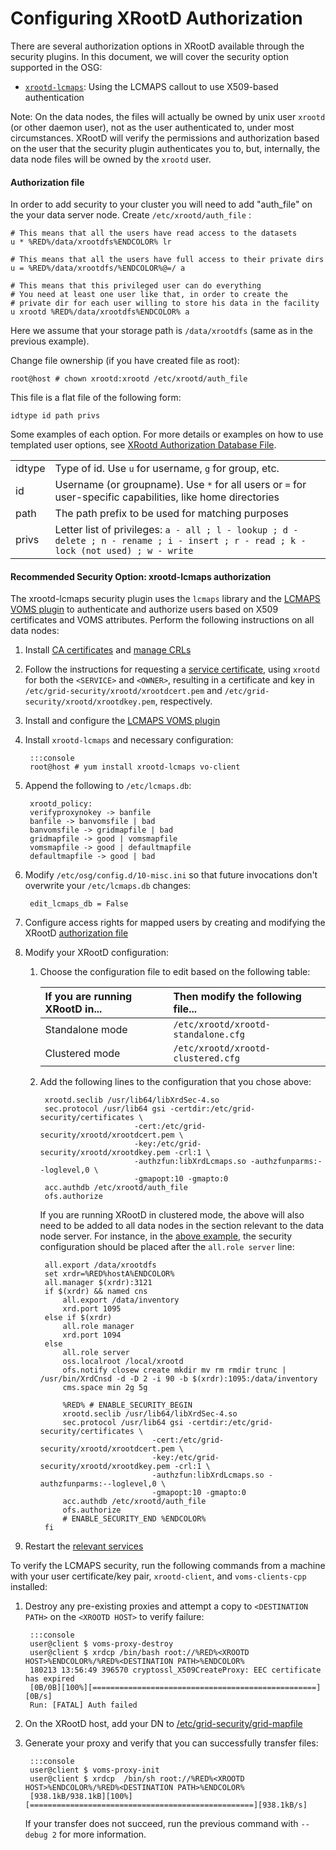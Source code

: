 Configuring XRootD Authorization
================================

There are several authorization options in XRootD available through the security plugins. 
In this document, we will cover the security option supported in the OSG:

-   [`xrootd-lcmaps`](#recommended-security-option-xrootd-lcmaps-authorization): Using the LCMAPS callout to use
    X509-based authentication

Note: On the data nodes, the files will actually be owned by unix user `xrootd` (or other daemon user), not as the user
authenticated to, under most circumstances. 
XRootD will verify the permissions and authorization based on the user that the security plugin authenticates you to,
but, internally, the data node files will be owned by the `xrootd` user.

#### Authorization file

In order to add security to your cluster you will need to add "auth\_file" on the your data server node. 
Create `/etc/xrootd/auth_file` :

```file
# This means that all the users have read access to the datasets 
u * %RED%/data/xrootdfs%ENDCOLOR% lr

# This means that all the users have full access to their private dirs 
u = %RED%/data/xrootdfs/%ENDCOLOR%@=/ a

# This means that this privileged user can do everything 
# You need at least one user like that, in order to create the 
# private dir for each user willing to store his data in the facility 
u xrootd %RED%/data/xrootdfs%ENDCOLOR% a 
```

Here we assume that your storage path is `/data/xrootdfs` (same as in the
previous example).

Change file ownership (if you have created file as root):

```console
root@host # chown xrootd:xrootd /etc/xrootd/auth_file
```


This file is a flat file of the following form:

``` file
idtype id path privs
```

Some examples of each option. For more details or examples on how to use
templated user options, see [XRootd Authorization Database
File](http://xrootd.org/doc/dev47/sec_config.htm#_Toc489606599).

|        |                                                                                                                                       |
|--------|---------------------------------------------------------------------------------------------------------------------------------------|
| idtype | Type of id. Use `u` for username, `g` for group, etc.                                                                                 |
| id     | Username (or groupname). Use `*` for all users or `=` for user-specific capabilities, like home directories                           |
| path   | The path prefix to be used for matching purposes                                                                                      |
| privs  | Letter list of privileges: `a - all ; l - lookup ; d - delete ; n - rename ; i - insert ; r - read ; k - lock (not used) ; w - write` |


#### Recommended Security Option: xrootd-lcmaps authorization

The xrootd-lcmaps security plugin uses the `lcmaps` library and the [LCMAPS VOMS plugin](/security/lcmaps-voms-authentication)
to authenticate and authorize users based on X509 certificates and VOMS attributes. Perform the following instructions
on all data nodes:

1. Install [CA certificates](/common/ca#installing-ca-certificates) and [manage CRLs](/common/ca#installing-ca-certificates#managing-certificate-revocation-lists)

1. Follow the instructions for requesting a [service certificate](/security/host-certs#requesting-and-installing-a-service-certificate),
   using `xrootd` for both the `<SERVICE>` and `<OWNER>`, resulting in a certificate and key in `/etc/grid-security/xrootd/xrootdcert.pem`
   and `/etc/grid-security/xrootd/xrootdkey.pem`, respectively.

1. Install and configure the [LCMAPS VOMS plugin](/security/lcmaps-voms-authentication)

1. Install `xrootd-lcmaps` and necessary configuration:

        :::console
        root@host # yum install xrootd-lcmaps vo-client

1. Append the following to `/etc/lcmaps.db`:

        xrootd_policy:
        verifyproxynokey -> banfile
        banfile -> banvomsfile | bad
        banvomsfile -> gridmapfile | bad
        gridmapfile -> good | vomsmapfile
        vomsmapfile -> good | defaultmapfile
        defaultmapfile -> good | bad

1. Modify `/etc/osg/config.d/10-misc.ini` so that future invocations don't overwrite your `/etc/lcmaps.db` changes:

        edit_lcmaps_db = False

1. Configure access rights for mapped users by creating and modifying the XRootD [authorization file](#authorization-file)

1. Modify your XRootD configuration:

    1. Choose the configuration file to edit based on the following table:

        | If you are running XRootD in... | Then modify the following file...   |
        |:--------------------------------|:------------------------------------|
        | Standalone mode                 | `/etc/xrootd/xrootd-standalone.cfg` |
        | Clustered mode                  | `/etc/xrootd/xrootd-clustered.cfg`  |

    1. Add the following lines to the configuration that you chose above:

            xrootd.seclib /usr/lib64/libXrdSec-4.so
            sec.protocol /usr/lib64 gsi -certdir:/etc/grid-security/certificates \
                                -cert:/etc/grid-security/xrootd/xrootdcert.pem \
                                -key:/etc/grid-security/xrootd/xrootdkey.pem -crl:1 \
                                -authzfun:libXrdLcmaps.so -authzfunparms:--loglevel,0 \
                                -gmapopt:10 -gmapto:0
            acc.authdb /etc/xrootd/auth_file
            ofs.authorize

        If you are running XRootD in clustered mode, the above will also need to be added to all data nodes in the section relevant to the data node server. For instance, in the [above example](#security-option-1-adding-unix-security), the security configuration should be placed after the `all.role server` line:

            all.export /data/xrootdfs
            set xrdr=%RED%hostA%ENDCOLOR%
            all.manager $(xrdr):3121
            if $(xrdr) && named cns
                all.export /data/inventory
                xrd.port 1095
            else if $(xrdr)
                all.role manager
                xrd.port 1094
            else
                all.role server
                oss.localroot /local/xrootd
                ofs.notify closew create mkdir mv rm rmdir trunc | /usr/bin/XrdCnsd -d -D 2 -i 90 -b $(xrdr):1095:/data/inventory
                cms.space min 2g 5g

                %RED% # ENABLE_SECURITY_BEGIN
                xrootd.seclib /usr/lib64/libXrdSec-4.so
                sec.protocol /usr/lib64 gsi -certdir:/etc/grid-security/certificates \
                                    -cert:/etc/grid-security/xrootd/xrootdcert.pem \
                                    -key:/etc/grid-security/xrootd/xrootdkey.pem -crl:1 \
                                    -authzfun:libXrdLcmaps.so -authzfunparms:--loglevel,0 \
                                    -gmapopt:10 -gmapto:0
                acc.authdb /etc/xrootd/auth_file
                ofs.authorize
                # ENABLE_SECURITY_END %ENDCOLOR%
            fi

1. Restart the [relevant services](#using-xrootd)

To verify the LCMAPS security, run the following commands from a machine with your user certificate/key pair,
`xrootd-client`, and `voms-clients-cpp` installed:

1. Destroy any pre-existing proxies and attempt a copy to `<DESTINATION PATH>` on the `<XROOTD HOST>` to verify failure:

        :::console
        user@client $ voms-proxy-destroy
        user@client $ xrdcp /bin/bash root://%RED%<XROOTD HOST>%ENDCOLOR%/%RED%<DESTINATION PATH>%ENDCOLOR%
        180213 13:56:49 396570 cryptossl_X509CreateProxy: EEC certificate has expired
        [0B/0B][100%][==================================================][0B/s]
        Run: [FATAL] Auth failed

1. On the XRootD host, add your DN to [/etc/grid-security/grid-mapfile](/security/lcmaps-voms-authentication#mapping-users)

1. Generate your proxy and verify that you can successfully transfer files:

        :::console
        user@client $ voms-proxy-init
        user@client $ xrdcp  /bin/sh root://%RED%<XROOTD HOST>%ENDCOLOR%/%RED%<DESTINATION PATH>%ENDCOLOR%
        [938.1kB/938.1kB][100%][==================================================][938.1kB/s]

    If your transfer does not succeed, run the previous command with `--debug 2` for more information.

